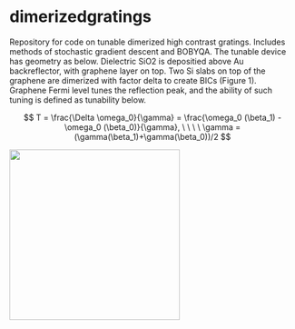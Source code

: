 # dimerizedgratings
Repository for code on tunable dimerized high contrast gratings. Includes methods of stochastic gradient descent and BOBYQA. The tunable device has geometry as below. Dielectric SiO2 is depositied above Au backreflector, with graphene layer on top. Two Si slabs on top of the graphene are dimerized with factor delta to create BICs (Figure 1). Graphene Fermi level tunes the reflection peak, and the ability of such tuning is defined as tunability below.

$$
T = \frac{\Delta \omega_0}{\gamma} = \frac{\omega_0 (\beta_1) - \omega_0 (\beta_0)}{\gamma},  \ \ \ \  \gamma = (\gamma(\beta_1)+\gamma(\beta_0))/2
$$

<img src="https://github.com/user-attachments/assets/8eab29c1-b7cb-467f-9fae-12e0db360002" width="300">
